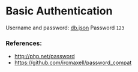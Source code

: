 # Basic Authentication

Username and password: [db.json](https://github.com/phpjogja/login-example/blob/master/basic-auth/db.json)
Password `123`


### References:

* http://php.net/password
* https://github.com/ircmaxell/password_compat
